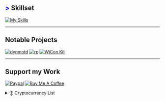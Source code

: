 <!-- <img src="https://github.com/ANG13T/ANG13T/blob/master/images/banner.png" width="1000">

[![Typewriter](https://readme-typing-svg.herokuapp.com?font=Orbitron&size=30&duration=4000&pause=500&center=true&random=false&width=1200&lines=I+am+a+programmer;I+am+a+mechatronics+developer;I+am+a+cybersecurity+researcher;I+am+an+aerospace+researcher)](https://git.io/typing-svg)

<p align="center" style="text-decoration:none;"> 
     <a href="https://angelinatsuboi.com/mission" target="_blank"> 『 Mission Statement 』</a>
</p>
-->

## <span style="color: blue !important;">&gt;</span> Skillset
[![My Skills](https://skillicons.dev/icons?i=linux,debian,raspberrypi,kali,apple,bsd,blender,devto,discord,bots,docker,flask,github,gitlab,gherkin,grafana,html,ai,instagram,jenkins,less,linkedin,md,mastodon,mint,ubuntu,mongodb,neovim,nginx,obsidian,postgres,prometheus,py,react,regex,sqlite,stackoverflow,selenium,svg,swift,terraform,twitter,vim,vscode,python,bash,ansible,git,vue,c,cpp,javascript&perline=20)](https://skillicons.dev)

---
## Notable Projects

[![dynmotd](https://github-readme-stats.vercel.app/api/pin/?username=rtulke&repo=dynmotd&border_color=289BF9&bg_color=0D1117&title_color=C9D1D9&text_color=8B949E&icon_color=289BF9)](https://github.com/tulke/dynmotd)
[![rp](https://github-readme-stats.vercel.app/api/pin/?username=rtulke&repo=rp&border_color=289BF9&bg_color=0D1117&title_color=C9D1D9&text_color=8B949E&icon_color=289BF9)](https://github.com/rtulke/rp)
[![WiCon Kit](https://github-readme-stats.vercel.app/api/pin/?username=ANG13T&repo=ESP8266-WiCon-Kit&border_color=289BF9&bg_color=0D1117&title_color=C9D1D9&text_color=8B949E&icon_color=289BF9)](https://github.com/ANG13T/ESP8266-WiCon-Kit)

---
## Support my Work
[![Paypal](https://img.shields.io/badge/PayPal-00457C?style=for-the-badge&logo=paypal&logoColor=white)](https://www.paypal.com/paypalme/mirrle)
[![Buy Me A Coffee](https://img.shields.io/badge/BuyMeACoffee-FFDD00?style=for-the-badge)](https://buymeacoffee.com/rtulke)
<details>

  <summary>↕️ <bold>Cryptocurrency List</bold></summary>
 
 <br />

| Currency          | Wallet Address                                                                                               |
|-------------------|--------------------------------------------------------------------------------------------------------------|
| Bitcoin (BTC)     | bc1qqzsrdz8qa3xe2rp7aajrm88fqge9xxs3v8xu4h                                                                   |
| Ethereum (ETH)    | 0x43edF701622F4F1174F322dC8D2f5AbdA642275a                                                                   |
| XRP Ledger (XRP)  | rNKP3PXSstJnhUgUskNKaXWhd7ueiss6Mn                                                                           |
| BNB               | bnb1t49kkmutyvnsc8xv7r5mu9tfu2u66qhcmqaurw                                                                   |
| Monero (XMR)      | 4717EuNPoTrTQsiLdGSDAMAJQcze6mVuE8KmBhL9RFT43Xe2FsxWSQtc5trrfdYPS5aUjB8gJApwURcRmMFdccBCJPfeD8M              |
| Solana (SOL)      | FcrRBcvWsqdVZpS9ZZ6Dt476QA1L95cdh7GqgUGX5RpH                                                                 |

</details>


[Button Shield]: https://img.shields.io/badge/Shield_Buttons-37a779?style=for-the-badge
[Shield]: Types/shield.md
